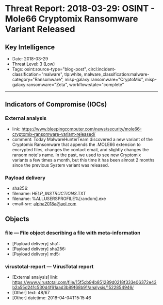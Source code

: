 # Threat Report: 2018-03-29: OSINT - Mole66 Cryptomix Ransomware Variant Released


## Key Intelligence
* Date: 2018-03-29
* Threat Level: 3 (Low)
* Tags: osint:source-type="blog-post", circl:incident-classification="malware", tlp:white, malware_classification:malware-category="Ransomware", misp-galaxy:ransomware="CryptoMix", misp-galaxy:ransomware="Zeta", workflow:state="complete"

---

## Indicators of Compromise (IOCs)
### External analysis
* link: https://www.bleepingcomputer.com/news/security/mole66-cryptomix-ransomware-variant-released/
* comment: Today MalwareHunterTeam discovered a new variant of the Cryptomix Ransomware that appends the .MOLE66 extension to encrypted files, changes the contact email, and slightly changes the ransom note's name. In the past, we used to see new Cryptomix variants a few times a month, but this time it has been almost 2 months since the previous System variant was released.

### Payload delivery
* sha256: <sha256>
* filename: _HELP_INSTRUCTIONS_.TXT
* filename: %ALLUSERSPROFILE%\[random].exe
* email-src: alpha2018a@aol.com

## Objects
### file — File object describing a file with meta-information
* [Payload delivery] sha1: <sha1>
* [Payload delivery] sha256: <sha256>
* [Payload delivery] md5: <md5>

### virustotal-report — VirusTotal report
* [External analysis] link: https://www.virustotal.com/file/15f5cb94b851289d0218f333e06372e43b2a55d241c530d4f61aad3b89f68b91/analysis/1522854946/
* [Other] text: 48/67
* [Other] datetime: 2018-04-04T15:15:46
